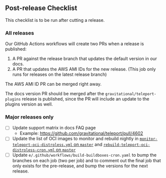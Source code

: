 ## Post-release Checklist

This checklist is to be run after cutting a release.

### All releases

Our GitHub Actions workflows will create two PRs when a release is published:

1. A PR against the release branch that updates the default version in our docs.
2. A PR that updates the AWS AMI IDs for the new release. (This job only runs
   for releases on the latest release branch)

The AWS AMI ID PR can be merged right away.

The docs version PR should be merged after the `gravitational/teleport-plugins` release
is published, since the PR will include an update to the plugins version as well.

### Major releases only

- [ ] Update support matrix in docs FAQ page
  - Example: https://github.com/gravitational/teleport/pull/4602
- [ ] Update the list of OCI images to monitor and rebuild nightly in
  [`monitor-teleport-oci-distroless.yml` on `master`](https://github.com/gravitational/teleport.e/blob/master/.github/workflows/monitor-teleport-oci-distroless.yml) and
  [`rebuild-teleport-oci-distroless-cron.yml` on `master`](https://github.com/gravitational/teleport.e/blob/master/.github/workflows/rebuild-teleport-oci-distroless-cron.yml)
- [ ] Update `e/.github/workflows/build-buildboxes-cron.yaml` to bump the
  branches on each job (two per job) and to comment out the final job that only
  exists for the pre-release, and bump the versions for the next release.
